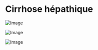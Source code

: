 # Cirrhose hépathique

![Image](.//media/gastro/Scan_0006.jpg)

![Image](.//media/gastro/Scan_0006_verso.jpg)

![Image](.//media/gastro/Scan_0007.jpg)
